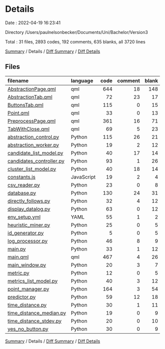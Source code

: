 # Details

Date : 2022-04-19 16:23:41

Directory /Users/paulnelsonbecker/Documents/Uni/Bachelor/Version3

Total : 31 files,  2893 codes, 192 comments, 635 blanks, all 3720 lines

[Summary](results.md) / Details / [Diff Summary](diff.md) / [Diff Details](diff-details.md)

## Files
| filename | language | code | comment | blank | total |
| :--- | :--- | ---: | ---: | ---: | ---: |
| [AbstractionPage.qml](/AbstractionPage.qml) | qml | 644 | 18 | 148 | 810 |
| [AbstractionTab.qml](/AbstractionTab.qml) | qml | 72 | 23 | 17 | 112 |
| [ButtonsTab.qml](/ButtonsTab.qml) | qml | 115 | 0 | 15 | 130 |
| [Point.qml](/Point.qml) | qml | 33 | 0 | 13 | 46 |
| [PreprocessPage.qml](/PreprocessPage.qml) | qml | 361 | 16 | 71 | 448 |
| [TabWithClose.qml](/TabWithClose.qml) | qml | 69 | 5 | 23 | 97 |
| [abstraction_control.py](/abstraction_control.py) | Python | 115 | 26 | 21 | 162 |
| [abstraction_worker.py](/abstraction_worker.py) | Python | 19 | 2 | 12 | 33 |
| [candidate_list_model.py](/candidate_list_model.py) | Python | 40 | 17 | 14 | 71 |
| [candidates_controller.py](/candidates_controller.py) | Python | 93 | 1 | 26 | 120 |
| [cluster_list_model.py](/cluster_list_model.py) | Python | 40 | 18 | 14 | 72 |
| [constants.js](/constants.js) | JavaScript | 19 | 2 | 4 | 25 |
| [csv_reader.py](/csv_reader.py) | Python | 23 | 0 | 8 | 31 |
| [database.py](/database.py) | Python | 130 | 24 | 31 | 185 |
| [directly_follows.py](/directly_follows.py) | Python | 32 | 4 | 12 | 48 |
| [display_datalog.py](/display_datalog.py) | Python | 63 | 0 | 12 | 75 |
| [env_setup.yml](/env_setup.yml) | YAML | 55 | 1 | 2 | 58 |
| [heuristic_miner.py](/heuristic_miner.py) | Python | 25 | 0 | 5 | 30 |
| [id_generator.py](/id_generator.py) | Python | 5 | 0 | 5 | 10 |
| [log_processor.py](/log_processor.py) | Python | 46 | 8 | 9 | 63 |
| [main.py](/main.py) | Python | 33 | 1 | 12 | 46 |
| [main.qml](/main.qml) | qml | 467 | 4 | 26 | 497 |
| [main_window.py](/main_window.py) | Python | 20 | 3 | 7 | 30 |
| [metric.py](/metric.py) | Python | 12 | 0 | 5 | 17 |
| [metrics_list_model.py](/metrics_list_model.py) | Python | 40 | 3 | 12 | 55 |
| [point_manager.py](/point_manager.py) | Python | 164 | 3 | 54 | 221 |
| [predictor.py](/predictor.py) | Python | 59 | 12 | 18 | 89 |
| [time_distance.py](/time_distance.py) | Python | 30 | 1 | 11 | 42 |
| [time_distance_median.py](/time_distance_median.py) | Python | 19 | 0 | 9 | 28 |
| [time_distance_stdev.py](/time_distance_stdev.py) | Python | 20 | 0 | 10 | 30 |
| [yes_no_button.py](/yes_no_button.py) | Python | 30 | 0 | 9 | 39 |

[Summary](results.md) / Details / [Diff Summary](diff.md) / [Diff Details](diff-details.md)